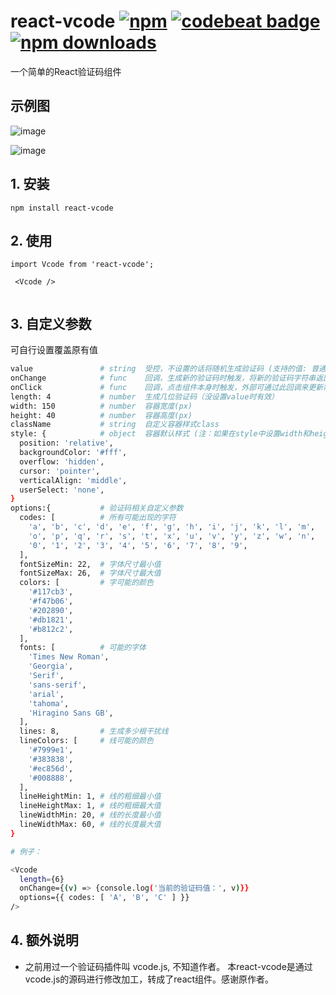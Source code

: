 # react-vcode [![npm](https://img.shields.io/npm/v/react-vcode.svg)](https://www.npmjs.com/package/react-vcode) [![codebeat badge](https://codebeat.co/badges/6b270f5e-c8d9-4f47-9f84-2833fcf897aa)](https://codebeat.co/projects/github-com-javaluo-react-vcode-master) [![npm downloads](https://img.shields.io/npm/dt/react-vcode.svg)](https://www.npmjs.com/package/react-vcode)
一个简单的React验证码组件

## 示例图

![image](example/assets/test1.png)

![image](example/assets/test2.png)


## 1. 安装

````
npm install react-vcode
````

## 2. 使用

````
import Vcode from 'react-vcode';

 <Vcode />
 
````

## 3. 自定义参数

可自行设置覆盖原有值

````bash
value               # string  受控，不设置的话将随机生成验证码 (支持的值: 普通字符串/网络图片路径/import的本地图片/base64图片)
onChange            # func    回调，生成新的验证码时触发，将新的验证码字符串返回上级 (如果value字段被传入了图片，将返回null)
onClick             # func    回调，点击组件本身时触发，外部可通过此回调来更新需要传入的验证码 (如果没设置value，点击就会自动重新生成二维码)
length: 4           # number  生成几位验证码（没设置value时有效）
width: 150          # number  容器宽度(px)
height: 40          # number  容器高度(px)
className           # string  自定义容器样式class
style: {            # object  容器默认样式 (注：如果在style中设置width和height,将覆盖上面通过属性设置的width和height)
  position: 'relative',
  backgroundColor: '#fff',
  overflow: 'hidden',
  cursor: 'pointer',
  verticalAlign: 'middle',
  userSelect: 'none',
}
options:{           # 验证码相关自定义参数
  codes: [          # 所有可能出现的字符
    'a', 'b', 'c', 'd', 'e', 'f', 'g', 'h', 'i', 'j', 'k', 'l', 'm',
    'o', 'p', 'q', 'r', 's', 't', 'x', 'u', 'v', 'y', 'z', 'w', 'n',
    '0', '1', '2', '3', '4', '5', '6', '7', '8', '9',
  ],
  fontSizeMin: 22,  # 字体尺寸最小值
  fontSizeMax: 26,  # 字体尺寸最大值
  colors: [         # 字可能的颜色
    '#117cb3',
    '#f47b06',
    '#202890',
    '#db1821',
    '#b812c2',
  ],
  fonts: [          # 可能的字体
    'Times New Roman',
    'Georgia',
    'Serif',
    'sans-serif',
    'arial',
    'tahoma',
    'Hiragino Sans GB',
  ],
  lines: 8,         # 生成多少根干扰线
  lineColors: [     # 线可能的颜色
    '#7999e1',
    '#383838',
    '#ec856d',
    '#008888',
  ],
  lineHeightMin: 1, # 线的粗细最小值
  lineHeightMax: 1, # 线的粗细最大值
  lineWidthMin: 20, # 线的长度最小值
  lineWidthMax: 60, # 线的长度最大值
}

# 例子：

<Vcode
  length={6}
  onChange={(v) => {console.log('当前的验证码值：', v)}}
  options={{ codes: [ 'A', 'B', 'C' ] }}
/>
````

## 4. 额外说明

* 之前用过一个验证码插件叫 vcode.js, 不知道作者。 本react-vcode是通过vcode.js的源码进行修改加工，转成了react组件。感谢原作者。
